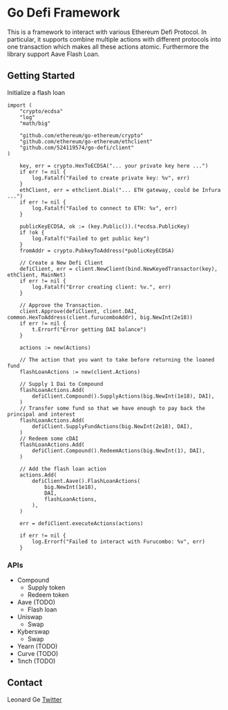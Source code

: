 # Go Defi Framework

This is a framework to interact with various Ethereum Defi Protocol. In particular, it supports combine multiple actions with different protocols into one transaction which makes all these actions atomic. Furthermore the library support Aave Flash Loan.

## Getting Started
Initialize a flash loan
```
import (
	"crypto/ecdsa"
	"log"
	"math/big"

	"github.com/ethereum/go-ethereum/crypto"
	"github.com/ethereum/go-ethereum/ethclient"
    "github.com/524119574/go-defi/client"
)

	key, err = crypto.HexToECDSA("... your private key here ...")
	if err != nil {
		log.Fatalf("Failed to create private key: %v", err)
	}
	ethClient, err = ethclient.Dial("... ETH gateway, could be Infura ...")
	if err != nil {
		log.Fatalf("Failed to connect to ETH: %v", err)
	}

	publicKeyECDSA, ok := (key.Public()).(*ecdsa.PublicKey)
	if !ok {
		log.Fatalf("Failed to get public key")
	}
	fromAddr = crypto.PubkeyToAddress(*publicKeyECDSA)

    // Create a New Defi Client
    defiClient, err = client.NewClient(bind.NewKeyedTransactor(key), ethClient, MainNet)
	if err != nil {
		log.Fatalf("Error creating client: %v.", err)
	}

    // Approve the Transaction.
    client.Approve(defiClient, client.DAI, common.HexToAddress(client.furucomboAddr), big.NewInt(2e18))
	if err != nil {
		t.Errorf("Error getting DAI balance")
	}

	actions := new(Actions)

    // The action that you want to take before returning the loaned fund
	flashLoanActions := new(client.Actions)

    // Supply 1 Dai to Compound
	flashLoanActions.Add(
		defiClient.Compound().SupplyActions(big.NewInt(1e18), DAI),
	)
    // Transfer some fund so that we have enough to pay back the principal and interest
	flashLoanActions.Add(
		defiClient.SupplyFundActions(big.NewInt(2e18), DAI),
	)
    // Redeem some cDAI
	flashLoanActions.Add(
		defiClient.Compound().RedeemActions(big.NewInt(1), DAI),
	)

    // Add the flash loan action
	actions.Add(
		defiClient.Aave().FlashLoanActions(
			big.NewInt(1e18),
			DAI,
			flashLoanActions,
		),
	)

	err = defiClient.executeActions(actions)

	if err != nil {
		log.Errorf("Failed to interact with Furucombo: %v", err)
	}

```

### APIs
- Compound
    - Supply token
    - Redeem token
- Aave (TODO)
    - Flash loan
- Uniswap
    - Swap
- Kyberswap
    - Swap
- Yearn (TODO)
- Curve (TODO)
- 1inch (TODO)

## Contact
Leonard Ge [Twitter](https://twitter.com/ge_leonard)
